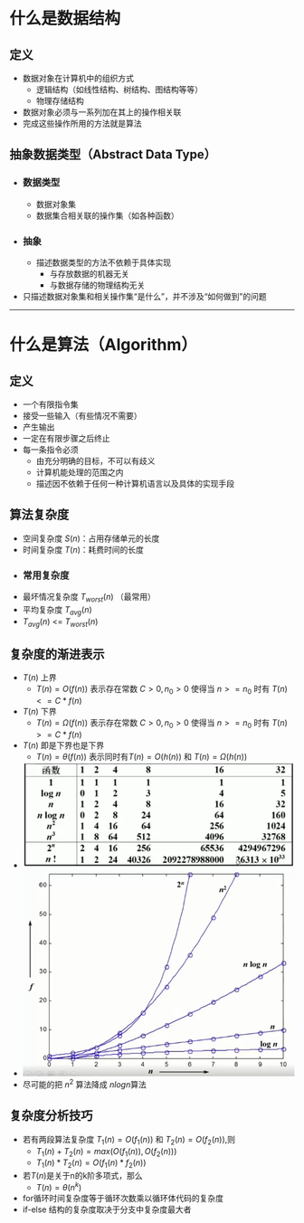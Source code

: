 # 什么是数据结构
## 定义
- 数据对象在计算机中的组织方式
  - 逻辑结构（如线性结构、树结构、图结构等等）
  - 物理存储结构
- 数据对象必须与一系列加在其上的操作相关联
- 完成这些操作所用的方法就是算法
## 抽象数据类型（Abstract Data Type）
- ### 数据类型
  - 数据对象集
  - 数据集合相关联的操作集（如各种函数）
- ### 抽象
  - 描述数据类型的方法不依赖于具体实现
    - 与存放数据的机器无关
    - 与数据存储的物理结构无关
- 只描述数据对象集和相关操作集“是什么”，并不涉及“如何做到”的问题
---
# 什么是算法（Algorithm）
## 定义
- 一个有限指令集
- 接受一些输入（有些情况不需要）
- 产生输出
- 一定在有限步骤之后终止 
- 每一条指令必须 
  - 由充分明确的目标，不可以有歧义
  - 计算机能处理的范围之内
  - 描述因不依赖于任何一种计算机语言以及具体的实现手段
## 算法复杂度
- 空间复杂度 $S(n)$：占用存储单元的长度
- 时间复杂度 $T(n)$：耗费时间的长度
- ### 常用复杂度
- 最坏情况复杂度 $T_{worst}(n)$ （最常用）
- 平均复杂度 $T_{avg}(n)$
- $T_{avg}(n)$ <= $T_{worst}(n)$  
## 复杂度的渐进表示
- $T(n)$ 上界
  - $T(n)=O(f(n))$ 表示存在常数 $C>0,n_{0}>0$ 使得当 $n>=n_{0}$ 时有 $T(n)<=C*f(n)$
- $T(n)$ 下界
  - $T(n)=Ω(f(n))$ 表示存在常数 $C>0,n_{0}>0$ 使得当 $n>=n_{0}$ 时有 $T(n)>=C*f(n)$
- $T(n)$ 即是下界也是下界
  - $T(n)=θ(f(n))$ 表示同时有$T(n)=O(h(n))$ 和 $T(n)= Ω(h(n))$
- ![](images/2023-06-11-17-52-00.png)
- ![](images/2023-06-11-17-53-06.png)
- 尽可能的把 $n^2$ 算法降成 $nlogn$算法
## 复杂度分析技巧
- 若有两段算法复杂度 $T_{1}(n)=O(f_{1}(n))$ 和 $T_{2}(n)=O(f_{2}(n))$,则
  - $T_{1}(n)+T_{2}(n) =max(O(f_{1}(n)),O(f_{2}(n)))$
  - $T_{1}(n) * T_{2}(n) =  O(f_{1}(n)*f_{2}(n))$
- 若$T(n)$是关于n的k阶多项式，那么
  - $T(n)=θ(n^k)$
- for循环时间复杂度等于循环次数乘以循环体代码的复杂度
- if-else 结构的复杂度取决于分支中复杂度最大者